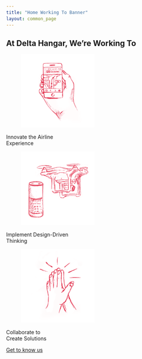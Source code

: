 ```yaml
---
title: "Home Working To Banner"
layout: common_page
---
```


<section id="intro">
	<div class="container">
		<div class="row">
			<div class="col-md-offset-2 col-md-8 col-sm-offset-2 colum8width">
				<h2 class="heading">At Delta Hangar, We’re Working To</h2>
			</div>
			<div class="col-md-4 col-sm-6">
				<div class="grid">
					<figure class="effect-zoe">
						<img src="/img/portfolio-img1.png" alt="portfolio img"/>		
					</figure>
				</div>
				<div class="imageTitle">
					<p class="threeiconportion">Innovate the Airline<br/>
				Experience</p>
				</div>
			</div>
			<div class="col-md-4 col-sm-6">
				<div class="grid">
					<figure class="effect-zoe">
						<img src="/img/portfolio-img2.png" alt="portfolio img"/>		
					</figure>
				</div>
				<div class="imageTitle">
					<p class="threeiconportion">Implement Design-Driven<br/>
				Thinking</p>
				</div>
			</div>
			<div class="col-md-4 col-sm-6">
				<div class="grid">
					<figure class="effect-zoe">
						<img src="/img/portfolio-img3.png" alt="portfolio img"/>		
					</figure>
				</div>
				<div class="imageTitle">
					<p class="threeiconportion">Collaborate to<br/>
				Create Solutions </p>
				</div>
			</div>
			<div class="col-md-offset-2 col-md-8 col-sm-12">
				<div class="portfolio-bottom">   		
					<p class="blackLink threeiconportion bodercolor">
						<a href="/about/index.html" class="blackLink threeiconportion bodercolor">Get to know us</a>
					</p>
				</div>
			</div>  
		</div>
	</div>
</section>
